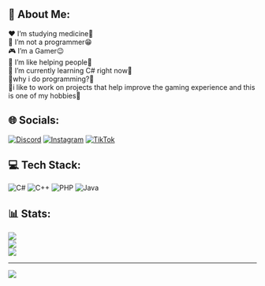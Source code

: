 ## 💫 About Me:
❤️ I’m studying medicine🙂<br>🌱 I’m not a programmer😁<br>🎮 I’m a Gamer😉<br>🌟 I’m like helping people🌟<br>🌱 I’m currently learning C# right now🐾<br>💬why i do programming?🤔<br>💫i like to work on projects that help improve the gaming experience and this is one of my hobbies🌌


## 🌐 Socials:
[![Discord](https://img.shields.io/badge/Discord-%237289DA.svg?logo=discord&logoColor=white)](https://discord.gg/https://discord-avatar.com/en/user/874867657323712534) [![Instagram](https://img.shields.io/badge/Instagram-%23E4405F.svg?logo=Instagram&logoColor=white)](https://instagram.com/SofiaTheRabbit905) [![TikTok](https://img.shields.io/badge/TikTok-%23000000.svg?logo=TikTok&logoColor=white)](https://tiktok.com/@SofiaTheRabbit905) 

## 💻 Tech Stack:
![C#](https://img.shields.io/badge/c%23-%23239120.svg?style=flat-square&logo=c-sharp&logoColor=white) ![C++](https://img.shields.io/badge/c++-%2300599C.svg?style=flat-square&logo=c%2B%2B&logoColor=white) ![PHP](https://img.shields.io/badge/php-%23777BB4.svg?style=flat-square&logo=php&logoColor=white) ![Java](https://img.shields.io/badge/java-%23ED8B00.svg?style=flat-square&logo=java&logoColor=white)
## 📊 Stats:
![](https://github-readme-stats.vercel.app/api?username=SofiaTheRabbit905&theme=dark&hide_border=false&include_all_commits=false&count_private=false)<br/>
![](https://github-readme-streak-stats.herokuapp.com/?user=SofiaTheRabbit905&theme=dark&hide_border=false)<br/>
![](https://github-readme-stats.vercel.app/api/top-langs/?username=SofiaTheRabbit905&theme=dark&hide_border=false&include_all_commits=false&count_private=false&layout=compact)

---
[![](https://visitcount.itsvg.in/api?id=SofiaTheRabbit905&icon=4&color=0)](https://visitcount.itsvg.in)
